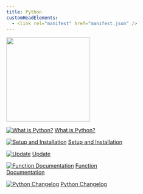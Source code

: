 ```yaml
---
title: Python
customHeadElements:
  - <link rel="manifest" href="manifest.json" />
---
```


<div className='level2_main_image'>

  <img src="/img/CDE/Python-logo.png" width="220px"/>

</div>

<div className='column_2_images'>

<div className='level_image_column'>

  [![What is Python?](/img/CDE/what-is-icon.png)](/docs/CoDroneEDU/Python/page1/)
  [What is Python?](/docs/CoDroneEDU/Python/page1/)  

  [![Setup and Installation](/img/CDE/set-up.png)](/docs/CoDroneEDU/Python/page2/)
  [Setup and Installation](/docs/CoDroneEDU/Python/page2/)

</div>

</div>

<div className='column_3_images'>

<div className='level_image_column'>

  [![Update](/img/CDE/python-update-icon.png)](/docs/CoDroneEDU/Python/page3/)
  [Update](/docs/CoDroneEDU/Python/page3/)

  [![Function Documentation](/img/CDE/doc-app.png)](/docs/CoDroneEDU/Python/page4/)
  [Function<br />Documentation](/docs/CoDroneEDU/Python/page4/)

  [![Python Changelog](/img/CDE/doc-app.png)](/docs/CoDroneEDU/Python/page5/)
  [Python Changelog](/docs/CoDroneEDU/Python/page5/)

</div>

</div>